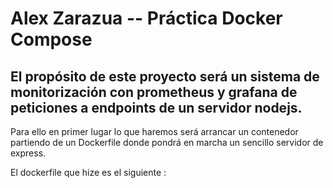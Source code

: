 # Alex Zarazua -- Práctica Docker Compose

##  El propósito de este proyecto será un sistema de monitorización con prometheus y grafana de peticiones a endpoints de un servidor nodejs.

Para ello en primer lugar lo que haremos será arrancar un contenedor partiendo de un Dockerfile donde pondrá en marcha un sencillo servidor de express.

El dockerfile que hize es el siguiente : 
